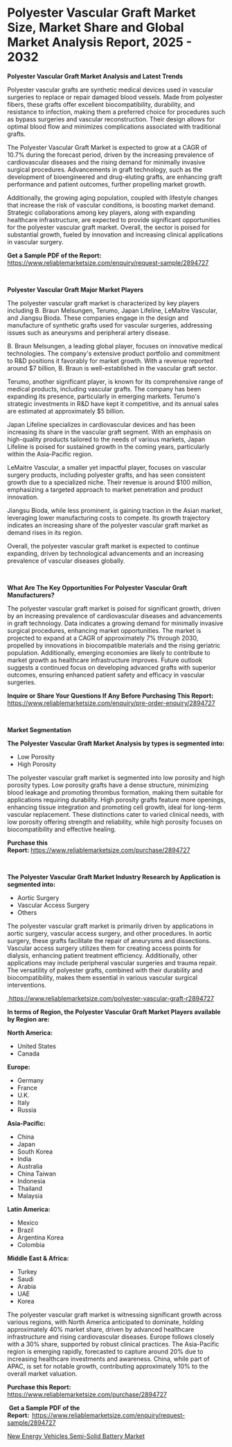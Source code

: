 <p><h1>Polyester Vascular Graft Market Size, Market Share and Global Market Analysis Report, 2025 - 2032</h1></p><p><strong>Polyester Vascular Graft Market Analysis and Latest Trends</strong></p>
<p><p>Polyester vascular grafts are synthetic medical devices used in vascular surgeries to replace or repair damaged blood vessels. Made from polyester fibers, these grafts offer excellent biocompatibility, durability, and resistance to infection, making them a preferred choice for procedures such as bypass surgeries and vascular reconstruction. Their design allows for optimal blood flow and minimizes complications associated with traditional grafts.</p><p>The Polyester Vascular Graft Market is expected to grow at a CAGR of 10.7% during the forecast period, driven by the increasing prevalence of cardiovascular diseases and the rising demand for minimally invasive surgical procedures. Advancements in graft technology, such as the development of bioengineered and drug-eluting grafts, are enhancing graft performance and patient outcomes, further propelling market growth. </p><p>Additionally, the growing aging population, coupled with lifestyle changes that increase the risk of vascular conditions, is boosting market demand. Strategic collaborations among key players, along with expanding healthcare infrastructure, are expected to provide significant opportunities for the polyester vascular graft market. Overall, the sector is poised for substantial growth, fueled by innovation and increasing clinical applications in vascular surgery.</p></p>
<p><strong>Get a Sample PDF of the Report:&nbsp;</strong> <a href="https://www.reliablemarketsize.com/enquiry/request-sample/2894727?utm_campaign=3069&utm_medium=2&utm_source=Github&utm_content=ia&utm_term=15032025&utm_id=polyester-vascular-graft">https://www.reliablemarketsize.com/enquiry/request-sample/2894727</a></p>
<p>&nbsp;</p>
<p><strong>Polyester Vascular Graft Major Market Players</strong></p>
<p><p>The polyester vascular graft market is characterized by key players including B. Braun Melsungen, Terumo, Japan Lifeline, LeMaitre Vascular, and Jiangsu Bioda. These companies engage in the design and manufacture of synthetic grafts used for vascular surgeries, addressing issues such as aneurysms and peripheral artery disease.</p><p>B. Braun Melsungen, a leading global player, focuses on innovative medical technologies. The company's extensive product portfolio and commitment to R&D positions it favorably for market growth. With a revenue reported around $7 billion, B. Braun is well-established in the vascular graft sector.</p><p>Terumo, another significant player, is known for its comprehensive range of medical products, including vascular grafts. The company has been expanding its presence, particularly in emerging markets. Terumo's strategic investments in R&D have kept it competitive, and its annual sales are estimated at approximately $5 billion.</p><p>Japan Lifeline specializes in cardiovascular devices and has been increasing its share in the vascular graft segment. With an emphasis on high-quality products tailored to the needs of various markets, Japan Lifeline is poised for sustained growth in the coming years, particularly within the Asia-Pacific region.</p><p>LeMaitre Vascular, a smaller yet impactful player, focuses on vascular surgery products, including polyester grafts, and has seen consistent growth due to a specialized niche. Their revenue is around $100 million, emphasizing a targeted approach to market penetration and product innovation.</p><p>Jiangsu Bioda, while less prominent, is gaining traction in the Asian market, leveraging lower manufacturing costs to compete. Its growth trajectory indicates an increasing share of the polyester vascular graft market as demand rises in its region.</p><p>Overall, the polyester vascular graft market is expected to continue expanding, driven by technological advancements and an increasing prevalence of vascular diseases globally.</p></p>
<p>&nbsp;</p>
<p><strong>What Are The Key Opportunities For Polyester Vascular Graft Manufacturers?</strong></p>
<p><p>The polyester vascular graft market is poised for significant growth, driven by an increasing prevalence of cardiovascular diseases and advancements in graft technology. Data indicates a growing demand for minimally invasive surgical procedures, enhancing market opportunities. The market is projected to expand at a CAGR of approximately 7% through 2030, propelled by innovations in biocompatible materials and the rising geriatric population. Additionally, emerging economies are likely to contribute to market growth as healthcare infrastructure improves. Future outlook suggests a continued focus on developing advanced grafts with superior outcomes, ensuring enhanced patient safety and efficacy in vascular surgeries.</p></p>
<p><strong>Inquire or Share Your Questions If Any Before Purchasing This Report:</strong> <a href="https://www.reliablemarketsize.com/enquiry/pre-order-enquiry/2894727?utm_campaign=3069&utm_medium=2&utm_source=Github&utm_content=ia&utm_term=15032025&utm_id=polyester-vascular-graft">https://www.reliablemarketsize.com/enquiry/pre-order-enquiry/2894727</a></p>
<p>&nbsp;</p>
<p><strong>Market Segmentation</strong></p>
<p><strong>The Polyester Vascular Graft Market Analysis by types is segmented into:</strong></p>
<p><ul><li>Low Porosity</li><li>High Porosity</li></ul></p>
<p><p>The polyester vascular graft market is segmented into low porosity and high porosity types. Low porosity grafts have a dense structure, minimizing blood leakage and promoting thrombus formation, making them suitable for applications requiring durability. High porosity grafts feature more openings, enhancing tissue integration and promoting cell growth, ideal for long-term vascular replacement. These distinctions cater to varied clinical needs, with low porosity offering strength and reliability, while high porosity focuses on biocompatibility and effective healing.</p></p>
<p><strong>Purchase this Report:&nbsp;</strong><a href="https://www.reliablemarketsize.com/purchase/2894727?utm_campaign=3069&utm_medium=2&utm_source=Github&utm_content=ia&utm_term=15032025&utm_id=polyester-vascular-graft">https://www.reliablemarketsize.com/purchase/2894727</a></p>
<p>&nbsp;</p>
<p><strong>The Polyester Vascular Graft Market Industry Research by Application is segmented into:</strong></p>
<p><ul><li>Aortic Surgery</li><li>Vascular Access Surgery</li><li>Others</li></ul></p>
<p><p>The polyester vascular graft market is primarily driven by applications in aortic surgery, vascular access surgery, and other procedures. In aortic surgery, these grafts facilitate the repair of aneurysms and dissections. Vascular access surgery utilizes them for creating access points for dialysis, enhancing patient treatment efficiency. Additionally, other applications may include peripheral vascular surgeries and trauma repair. The versatility of polyester grafts, combined with their durability and biocompatibility, makes them essential in various vascular surgical interventions.</p></p>
<p><a href="https://www.reliablemarketsize.com/polyester-vascular-graft-r2894727?utm_campaign=3069&utm_medium=2&utm_source=Github&utm_content=ia&utm_term=15032025&utm_id=polyester-vascular-graft">&nbsp;https://www.reliablemarketsize.com/polyester-vascular-graft-r2894727</a></p>
<p><strong>In terms of Region, the Polyester Vascular Graft Market Players available by Region are:</strong></p>
<p>
    <p> <strong> North America: </strong>
        <ul>
            <li>United States</li>
            <li>Canada</li>
        </ul>
        </p> 
    <p> <strong> Europe: </strong>
        <ul>
            <li>Germany</li>
            <li>France</li>
            <li>U.K.</li>
            <li>Italy</li>
            <li>Russia</li>
        </ul>
        </p> 
    <p> <strong> Asia-Pacific: </strong>
        <ul>
            <li>China</li>
            <li>Japan</li>
            <li>South Korea</li>
            <li>India</li>
            <li>Australia</li>
            <li>China Taiwan</li>
            <li>Indonesia</li>
            <li>Thailand</li>
            <li>Malaysia</li>
        </ul>
        </p> 
    <p> <strong> Latin America: </strong>
        <ul>
            <li>Mexico</li>
            <li>Brazil</li>
            <li>Argentina Korea</li>
            <li>Colombia</li>
        </ul>
        </p> 
    <p> <strong> Middle East & Africa: </strong>
        <ul>
            <li>Turkey</li>
            <li>Saudi</li>
            <li>Arabia</li>
            <li>UAE</li>
            <li>Korea</li>
        </ul>
    </p>
    </p>
<p><p>The polyester vascular graft market is witnessing significant growth across various regions, with North America anticipated to dominate, holding approximately 40% market share, driven by advanced healthcare infrastructure and rising cardiovascular diseases. Europe follows closely with a 30% share, supported by robust clinical practices. The Asia-Pacific region is emerging rapidly, forecasted to capture around 20% due to increasing healthcare investments and awareness. China, while part of APAC, is set for notable growth, contributing approximately 10% to the overall market valuation.</p></p>
<p><strong>Purchase this Report: </strong><a href="https://www.reliablemarketsize.com/purchase/2894727?utm_campaign=3069&utm_medium=2&utm_source=Github&utm_content=ia&utm_term=15032025&utm_id=polyester-vascular-graft">https://www.reliablemarketsize.com/purchase/2894727</a></p>
<p>&nbsp;<strong>Get a Sample PDF of the Report:&nbsp;&nbsp;</strong><a href="https://www.reliablemarketsize.com/enquiry/request-sample/2894727?utm_campaign=3069&utm_medium=2&utm_source=Github&utm_content=ia&utm_term=15032025&utm_id=polyester-vascular-graft">https://www.reliablemarketsize.com/enquiry/request-sample/2894727</a></p>
<p><strong></strong></p>
<p><p><a href="https://github.com/BryceTownsendr/Market-Research-Report-List-7/blob/main/new-energy-vehicles-semi-solid-battery-market.md?utm_campaign=3069&utm_medium=2&utm_source=Github&utm_content=ia&utm_term=15032025&utm_id=polyester-vascular-graft">New Energy Vehicles Semi-Solid Battery Market</a></p></p>